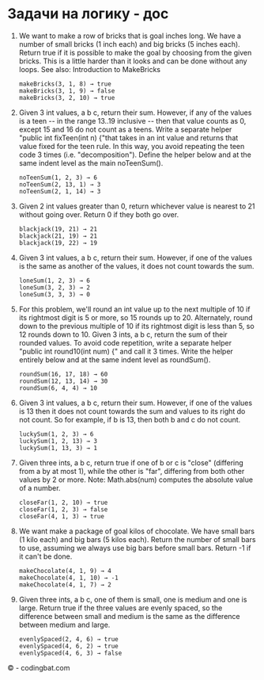 # Задачи на логику - дос

1. We want to make a row of bricks that is goal inches long. We have a number of small bricks (1 inch each) and big bricks (5 inches each). Return true if it is possible to make the goal by choosing from the given bricks. This is a little harder than it looks and can be done without any loops. See also: Introduction to MakeBricks
    ```
    makeBricks(3, 1, 8) → true
    makeBricks(3, 1, 9) → false
    makeBricks(3, 2, 10) → true
    ```
2. Given 3 int values, a b c, return their sum. However, if any of the values is a teen -- in the range 13..19 inclusive -- then that value counts as 0, except 15 and 16 do not count as a teens. Write a separate helper "public int fixTeen(int n) {"that takes in an int value and returns that value fixed for the teen rule. In this way, you avoid repeating the teen code 3 times (i.e. "decomposition"). Define the helper below and at the same indent level as the main noTeenSum().
    ```
    noTeenSum(1, 2, 3) → 6
    noTeenSum(2, 13, 1) → 3
    noTeenSum(2, 1, 14) → 3
    ```
3. Given 2 int values greater than 0, return whichever value is nearest to 21 without going over. Return 0 if they both go over.
    ```    
    blackjack(19, 21) → 21
    blackjack(21, 19) → 21
    blackjack(19, 22) → 19
    ```
4. Given 3 int values, a b c, return their sum. However, if one of the values is the same as another of the values, it does not count towards the sum.
    ```
    loneSum(1, 2, 3) → 6
    loneSum(3, 2, 3) → 2
    loneSum(3, 3, 3) → 0
    ```
5. For this problem, we'll round an int value up to the next multiple of 10 if its rightmost digit is 5 or more, so 15 rounds up to 20. Alternately, round down to the previous multiple of 10 if its rightmost digit is less than 5, so 12 rounds down to 10. Given 3 ints, a b c, return the sum of their rounded values. To avoid code repetition, write a separate helper "public int round10(int num) {" and call it 3 times. Write the helper entirely below and at the same indent level as roundSum().
    ```
    roundSum(16, 17, 18) → 60
    roundSum(12, 13, 14) → 30
    roundSum(6, 4, 4) → 10
    ```
6. Given 3 int values, a b c, return their sum. However, if one of the values is 13 then it does not count towards the sum and values to its right do not count. So for example, if b is 13, then both b and c do not count.
    ```   
    luckySum(1, 2, 3) → 6
    luckySum(1, 2, 13) → 3
    luckySum(1, 13, 3) → 1
    ```
7. Given three ints, a b c, return true if one of b or c is "close" (differing from a by at most 1), while the other is "far", differing from both other values by 2 or more. Note: Math.abs(num) computes the absolute value of a number.
    ```
    closeFar(1, 2, 10) → true
    closeFar(1, 2, 3) → false
    closeFar(4, 1, 3) → true
    ```
8. We want make a package of goal kilos of chocolate. We have small bars (1 kilo each) and big bars (5 kilos each). Return the number of small bars to use, assuming we always use big bars before small bars. Return -1 if it can't be done.
    ```   
    makeChocolate(4, 1, 9) → 4
    makeChocolate(4, 1, 10) → -1
    makeChocolate(4, 1, 7) → 2
    ```
9. Given three ints, a b c, one of them is small, one is medium and one is large. Return true if the three values are evenly spaced, so the difference between small and medium is the same as the difference between medium and large.
    ```
    evenlySpaced(2, 4, 6) → true
    evenlySpaced(4, 6, 2) → true
    evenlySpaced(4, 6, 3) → false
     ```

© - codingbat.com
